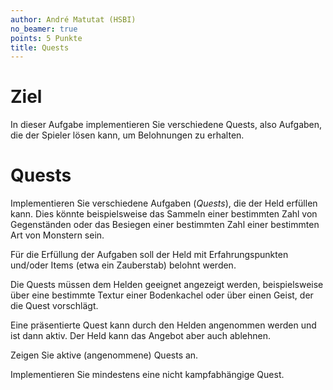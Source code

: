```yaml
---
author: André Matutat (HSBI)
no_beamer: true
points: 5 Punkte
title: Quests
---
```


# Ziel

In dieser Aufgabe implementieren Sie verschiedene Quests, also Aufgaben, die der
Spieler lösen kann, um Belohnungen zu erhalten.

# Quests

Implementieren Sie verschiedene Aufgaben (*Quests*), die der Held erfüllen kann. Dies
könnte beispielsweise das Sammeln einer bestimmten Zahl von Gegenständen oder das
Besiegen einer bestimmten Zahl einer bestimmten Art von Monstern sein.

Für die Erfüllung der Aufgaben soll der Held mit Erfahrungspunkten und/oder Items
(etwa ein Zauberstab) belohnt werden.

Die Quests müssen dem Helden geeignet angezeigt werden, beispielsweise über eine
bestimmte Textur einer Bodenkachel oder über einen Geist, der die Quest vorschlägt.

Eine präsentierte Quest kann durch den Helden angenommen werden und ist dann aktiv.
Der Held kann das Angebot aber auch ablehnen.

Zeigen Sie aktive (angenommene) Quests an.

Implementieren Sie mindestens eine nicht kampfabhängige Quest.
